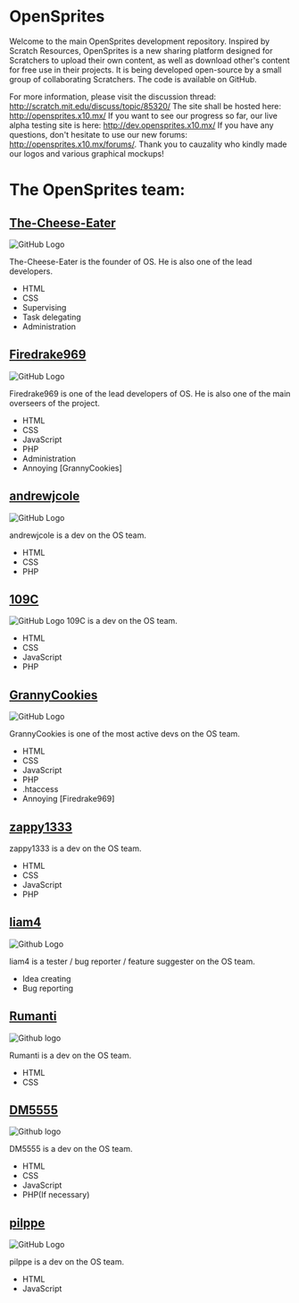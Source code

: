 # OpenSprites
Welcome to the main OpenSprites development repository. Inspired by Scratch Resources, OpenSprites is a new sharing platform designed for Scratchers to upload their own content, as well as download other's content for free use in their projects. It is being developed open-source by a small group of collaborating Scratchers. The code is available on GitHub.

For more information, please visit the discussion thread: http://scratch.mit.edu/discuss/topic/85320/ The site shall be hosted here: http://opensprites.x10.mx/ If you want to see our progress so far, our live alpha testing site is here: http://dev.opensprites.x10.mx/ If you have any questions, don't hesitate to use our new forums: http://opensprites.x10.mx/forums/. Thank you to cauzality who kindly made our logos and various graphical mockups!

# The OpenSprites team:

## [The-Cheese-Eater](https://github.com/The-Cheese-Eater)
![GitHub Logo](https://avatars0.githubusercontent.com/u/9347154?v=3&s=100)

The-Cheese-Eater is the founder of OS. He is also one of the lead developers.
* HTML
* CSS
* Supervising
* Task delegating
* Administration

## [Firedrake969](https://github.com/Firedrake969)
![GitHub Logo](https://avatars3.githubusercontent.com/u/8008245?v=3&s=320)

Firedrake969 is one of the lead developers of OS. He is also one of the main overseers of the project.
* HTML
* CSS
* JavaScript
* PHP
* Administration
* Annoying [GrannyCookies]

## [andrewjcole](https://github.com/andrewjcole)
![GitHub Logo](https://avatars1.githubusercontent.com/u/10202163?v=3&s=100)

andrewjcole is a dev on the OS team.
* HTML
* CSS
* PHP

## [109C](https://github.com/109C)
![GitHub Logo](https://avatars1.githubusercontent.com/u/9680886?v=3&s=400)
109C is a dev on the OS team.
* HTML
* CSS
* JavaScript
* PHP

## [GrannyCookies](https://github.com/GrannyCookies)
![GitHub Logo](https://avatars0.githubusercontent.com/u/9429556?v=3&s=110)

GrannyCookies is one of the most active devs on the OS team.
* HTML
* CSS
* JavaScript
* PHP
* .htaccess
* Annoying [Firedrake969]

## [zappy1333](https://github.com/zappy1333)

zappy1333 is a dev on the OS team.
* HTML
* CSS
* JavaScript
* PHP

## [liam4](https://github.com/liam4)
![Github Logo](https://avatars3.githubusercontent.com/u/9948030?v=3&s=110)

liam4 is a tester / bug reporter / feature suggester on the OS team.
* Idea creating
* Bug reporting

## [Rumanti](https://github.com/Rumanti)
![Github logo](https://avatars1.githubusercontent.com/u/10893362?v=3&s=400)

Rumanti is a dev on the OS team.
* HTML
* CSS

## [DM5555](https://github.com/DM5555)
![Github logo](https://avatars2.githubusercontent.com/u/9368136?v=3&s=130)

DM5555 is a dev on the OS team.
* HTML
* CSS
* JavaScript
* PHP(If necessary)

## [pilppe](https://github.com/pilppe)
![GitHub Logo](https://avatars2.githubusercontent.com/u/8099538?v=3&s=460)

pilppe is a dev on the OS team.
* HTML
* JavaScript
